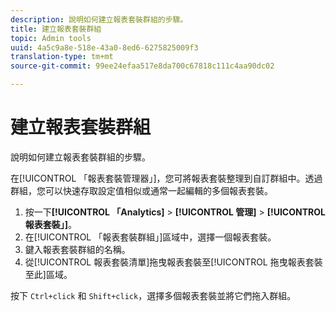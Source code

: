```yaml
---
description: 說明如何建立報表套裝群組的步驟。
title: 建立報表套裝群組
topic: Admin tools
uuid: 4a5c9a8e-518e-43a0-8ed6-6275825009f3
translation-type: tm+mt
source-git-commit: 99ee24efaa517e8da700c67818c111c4aa90dc02

---
```



# 建立報表套裝群組

說明如何建立報表套裝群組的步驟。

在[!UICONTROL 「報表套裝管理器」]，您可將報表套裝整理到自訂群組中。透過群組，您可以快速存取設定值相似或通常一起編輯的多個報表套裝。

1. 按一下&#x200B;**[!UICONTROL 「Analytics]** > **[!UICONTROL 管理]** > **[!UICONTROL 報表套裝」]**。
1. 在[!UICONTROL 「報表套裝群組」]區域中，選擇一個報表套裝。
1. 鍵入報表套裝群組的名稱。
1.  從[!UICONTROL 報表套裝清單]拖曳報表套裝至[!UICONTROL 拖曳報表套裝至此]區域。

   按下 `Ctrl+click` 和 `Shift+click`，選擇多個報表套裝並將它們拖入群組。
